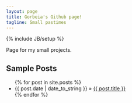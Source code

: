 ```yaml
---
layout: page
title: Gorbeia's Github page!
tagline: Small pastimes
---
```

{% include JB/setup %}

Page for my small projects.
    
## Sample Posts

<ul class="posts">
  {% for post in site.posts %}
    <li><span>{{ post.date | date_to_string }}</span> &raquo; <a href="{{ BASE_PATH }}{{ post.url }}">{{ post.title }}</a></li>
  {% endfor %}
</ul>
